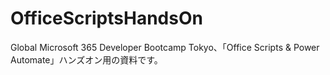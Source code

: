 # OfficeScriptsHandsOn
Global Microsoft 365 Developer Bootcamp Tokyo、「Office Scripts &amp; Power Automate」ハンズオン用の資料です。
